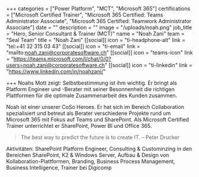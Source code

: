 +++
categories = ["Power Platform", "MCT", "Microsoft 365"]
certifications = ["Microsoft Certified Trainer", "Microsoft 365 Certified: Teams Administrator Associate", "Microsoft 365 Certified: Teamwork Administrator Associate"]
date = ""
description = ""
image = "/uploads/noah.png"
job_title = "Hero, Senior Consultant & Trainer (MCT)"
name = "Noah Zani"
team = "Seal Team"
title = "Noah Zani"
[[social]]
icon = "ti-headphone-alt"
link = "tel:+41 32 315 03 43"
[[social]]
icon = "ti-email"
link = "mailto:noah.zani@corporatesoftware.ch"
[[social]]
icon = "teams-icon"
link = "https://teams.microsoft.com/l/chat/0/0?users=noah.zani@corporatesoftware.ch"
[[social]]
icon = "ti-linkedin"
link = "https://www.linkedin.com/in/noahzani/"

+++
Noahs Mott zeigt: Selbstbestimmung ist ihm wichtig. Er bringt als Platform Engineer und -Berater mit seiner Besonnenheit die richtigen Plattformen für die optimale Zusammenarbeit des Kunden zusammen.

Noah ist einer unserer CoSo Heroes. Er hat sich im Bereich Collaboration spezialisiert und betreut als Berater verschiedene Projekte rund um Microsoft 365 mit Fokus auf Teams und SharePoint. Als Microsoft Certified Trainer unterrichtet er SharePoint, Power BI und Office 365.

> The best way to predict the future is to create IT. – Peter Drucker

Aktivitäten: SharePoint Platform Engineer, Consulting & Custominzing in den Bereichen SharePoint, K2 & Windows Server, Aufbau & Design von Kollaboration-Plattformen, Branding, Business Process Management, Business Intelligence, Trainer bei Digicomp